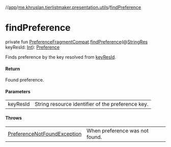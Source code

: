 //[app](../../index.md)/[me.khruslan.tierlistmaker.presentation.utils](index.md)/[findPreference](find-preference.md)

# findPreference

private fun [PreferenceFragmentCompat](https://developer.android.com/reference/kotlin/androidx/preference/PreferenceFragmentCompat.html).[findPreference](find-preference.md)(@[StringRes](https://developer.android.com/reference/kotlin/androidx/annotation/StringRes.html) keyResId: [Int](https://kotlinlang.org/api/latest/jvm/stdlib/kotlin/-int/index.html)): [Preference](https://developer.android.com/reference/kotlin/androidx/preference/Preference.html)

Finds preference by the key resolved from [keyResId](find-preference.md).

#### Return

Found preference.

#### Parameters

| | |
|---|---|
| keyResId | String resource identifier of the preference key. |

#### Throws

| | |
|---|---|
| [PreferenceNotFoundException](-preference-not-found-exception/index.md) | When preference was not found. |
